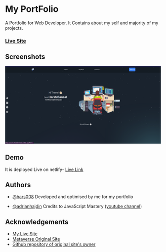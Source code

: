 
# My PortFolio

A Portfolio for Web Developer. It Contains about my self and majority of my projects.
### [Live Site](https://lucent-sherbet-f345e9.netlify.app/)


## Screenshots

![App Screenshot](/assets/portfolioScreenShot.png?raw=true "My Portfolio")


## Demo

It is deployed Live on netlify- [Live Link](https://lucent-sherbet-f345e9.netlify.app/)



## Authors

- [@hars008](https://github.com/hars008/)
    Developed and optimised by me for my portfolio

- [@adrianhajdin](https://github.com/adrianhajdin/)
    Credits to JavaScript Mastery ([youtube channel](https://www.youtube.com/watch?v=ugCN_gynFYw&t=821s))

 

## Acknowledgements

 - [My Live Site](https://lucent-sherbet-f345e9.netlify.app/)
 - [Metaverse Original Site](https://metaverse-sage-psi.vercel.app/)
 - [Github repository of original site's owner](https://github.com/adrianhajdin/project_metaverse)

